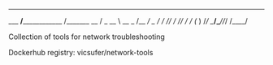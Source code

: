 ________           ______       
___  __/______________  /_______
__  /  _  __ \  __ \_  /__  ___/
_  /   / /_/ / /_/ /  / _(__  ) 
/_/    \____/\____//_/  /____/  
                                

Collection of tools for network troubleshooting

Dockerhub registry: vicsufer/network-tools